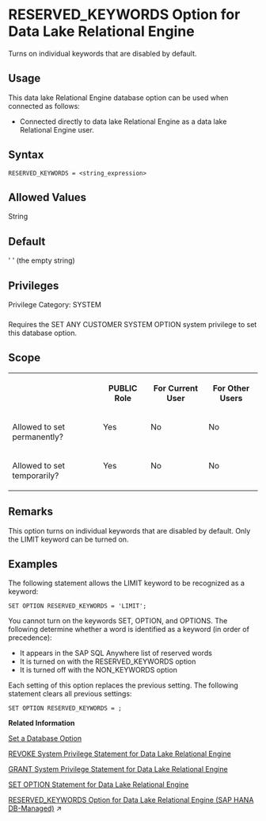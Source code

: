 <!-- loioa248737984f21015a82f960e9878cbd1 -->

# RESERVED\_KEYWORDS Option for Data Lake Relational Engine

Turns on individual keywords that are disabled by default.



<a name="loioa248737984f21015a82f960e9878cbd1__section_fq2_gpq_znb"/>

## Usage

This data lake Relational Engine database option can be used when connected as follows:

-   Connected directly to data lake Relational Engine as a data lake Relational Engine user.



<a name="loioa248737984f21015a82f960e9878cbd1__reserved_keywords_syntax1"/>

## Syntax

```
RESERVED_KEYWORDS = <string_expression>
```



<a name="loioa248737984f21015a82f960e9878cbd1__reserved_keywords_values1"/>

## Allowed Values

String



<a name="loioa248737984f21015a82f960e9878cbd1__reserved_keywords_default1"/>

## Default

' ' \(the empty string\)



<a name="loioa248737984f21015a82f960e9878cbd1__reserved_keywords_priv1"/>

## Privileges

Privilege Category: SYSTEM



### 

Requires the SET ANY CUSTOMER SYSTEM OPTION system privilege to set this database option.



<a name="loioa248737984f21015a82f960e9878cbd1__reserved_keywords_scope1"/>

## Scope


<table>
<tr>
<th valign="top">

 

</th>
<th valign="top">

PUBLIC Role

</th>
<th valign="top">

For Current User

</th>
<th valign="top">

For Other Users

</th>
</tr>
<tr>
<td valign="top">

Allowed to set permanently?

</td>
<td valign="top">

Yes

</td>
<td valign="top">

No

</td>
<td valign="top">

No

</td>
</tr>
<tr>
<td valign="top">

Allowed to set temporarily?

</td>
<td valign="top">

Yes

</td>
<td valign="top">

No

</td>
<td valign="top">

No

</td>
</tr>
</table>



<a name="loioa248737984f21015a82f960e9878cbd1__reserved_keywords_remarks1"/>

## Remarks

This option turns on individual keywords that are disabled by default. Only the LIMIT keyword can be turned on.



<a name="loioa248737984f21015a82f960e9878cbd1__reserved_keywords_examples1"/>

## Examples

The following statement allows the LIMIT keyword to be recognized as a keyword:

```
SET OPTION RESERVED_KEYWORDS = 'LIMIT';
```

You cannot turn on the keywords SET, OPTION, and OPTIONS. The following determine whether a word is identified as a keyword \(in order of precedence\):

-   It appears in the SAP SQL Anywhere list of reserved words
-   It is turned on with the RESERVED\_KEYWORDS option
-   It is turned off with the NON\_KEYWORDS option

Each setting of this option replaces the previous setting. The following statement clears all previous settings:

```
SET OPTION RESERVED_KEYWORDS = ;
```

**Related Information**  


[Set a Database Option](set-a-database-option-0dcb893.md "You set options with the SET OPTION statement.")

[REVOKE System Privilege Statement for Data Lake Relational Engine](../080-sql-statements/revoke-system-privilege-statement-for-data-lake-relational-engine-a3eadda.md "Removes specific system privileges from specific users and the right to administer the privilege.")

[GRANT System Privilege Statement for Data Lake Relational Engine](../080-sql-statements/grant-system-privilege-statement-for-data-lake-relational-engine-a3dfcb0.md "Grants specific system privileges to users or roles, with or without administrative rights.")

[SET OPTION Statement for Data Lake Relational Engine](../080-sql-statements/set-option-statement-for-data-lake-relational-engine-a625da7.md "Changes options that affect the behavior of the database and its compatibility with Transact-SQL. Setting the value of an option can change the behavior for all users or an individual user, in either a temporary or permanent scope.")

[RESERVED_KEYWORDS Option for Data Lake Relational Engine (SAP HANA DB-Managed)](https://help.sap.com/viewer/a898e08b84f21015969fa437e89860c8/2024_1_QRC/en-US/991b4fb75bed4696885132f2c32419be.html "Turns on individual keywords that are disabled by default.") :arrow_upper_right:

